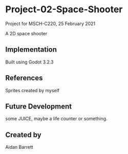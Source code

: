 
# Project-02-Space-Shooter
Project for MSCH-C220, 25 February 2021

A 2D space shooter

## Implementation
Built using Godot 3.2.3


## References
Sprites created by myself

## Future Development
some JUICE, maybe a life counter or something.

## Created by 
Aidan Barrett

